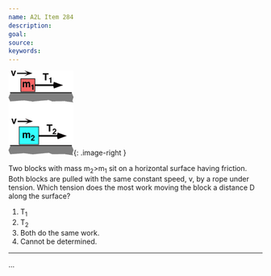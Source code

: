 ```yaml
---
name: A2L Item 284
description: 
goal: 
source: 
keywords: 
---
```


![Item284_fig1.gif](../images/Item284_fig1.gif){: .image-right } 

<p>Two blocks with mass m<sub>2</sub>>m<sub>1</sub> sit on a horizontal
surface having friction. Both blocks are pulled with the same constant
speed, v, by a rope under tension. Which tension does the most work
moving the block a distance D along the surface?</p>

1. T<sub>1</sub> 
2. T<sub>2</sub> 
3. Both do the same work. 
4. Cannot be determined.

<hr/>


...
